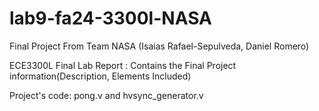 # lab9-fa24-3300l-NASA
Final Project From Team NASA (Isaias Rafael-Sepulveda, Daniel Romero)



ECE3300L Final Lab Report : Contains the Final Project information(Description, Elements Included)

Project's code: pong.v and hvsync_generator.v
